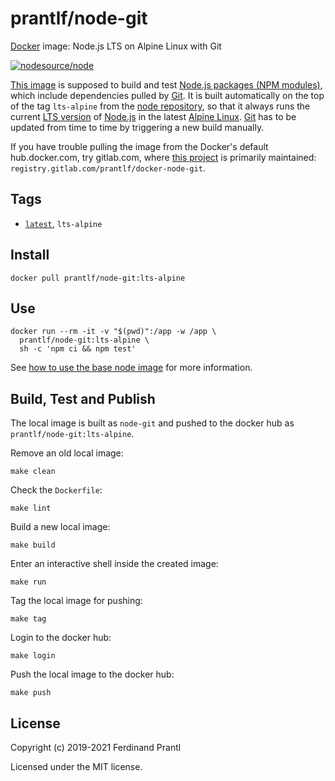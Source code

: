 # prantlf/node-git

[Docker] image: Node.js LTS on Alpine Linux with Git

[![nodesource/node](http://dockeri.co/image/prantlf/node-git)](https://hub.docker.com/repository/docker/prantlf/node-git/)

[This image] is supposed to build and test [Node.js packages (NPM modules)], which include dependencies pulled by [Git]. It is built automatically on the top of the tag `lts-alpine` from the [node repository], so that it always runs the current [LTS version] of [Node.js] in the latest [Alpine Linux]. [Git] has to be updated from time to time by triggering a new build manually.

If you have trouble pulling the image from the Docker's default hub.docker.com, try gitlab.com, where [this project] is primarily maintained: `registry.gitlab.com/prantlf/docker-node-git`.

## Tags

- [`latest`], `lts-alpine`

## Install

```
docker pull prantlf/node-git:lts-alpine
```

## Use

```
docker run --rm -it -v "$(pwd)":/app -w /app \
  prantlf/node-git:lts-alpine \
  sh -c 'npm ci && npm test'
```

See [how to use the base node image] for more information.

## Build, Test and Publish

The local image is built as `node-git` and pushed to the docker hub as `prantlf/node-git:lts-alpine`.

Remove an old local image:

    make clean

Check the `Dockerfile`:

    make lint

Build a new local image:

    make build

Enter an interactive shell inside the created image:

    make run

Tag the local image for pushing:

    make tag

Login to the docker hub:

    make login

Push the local image to the docker hub:

    make push

## License

Copyright (c) 2019-2021 Ferdinand Prantl

Licensed under the MIT license.

[Docker]: https://www.docker.com/
[This image]: https://hub.docker.com/repository/docker/prantlf/node-git
[this project]: https://gitlab.com/prantlf/docker-node-git#prantlfnode-git
[`latest`]: https://hub.docker.com/repository/docker/prantlf/node-git/tags
[Node.js packages (NPM modules)]: https://docs.npmjs.com/about-packages-and-modules
[Git]: https://git-scm.com/
[node repository]: https://hub.docker.com/_/node
[LTS version]: https://nodejs.org/en/about/releases/
[Node.js]: https://nodejs.org/
[Alpine Linux]: https://alpinelinux.org/
[how to use the base node image]: https://github.com/nodejs/docker-node/blob/master/README.md#how-to-use-this-image
